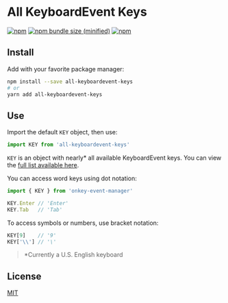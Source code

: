 # All KeyboardEvent Keys
[![npm](https://img.shields.io/npm/v/all-keyboardevent-keys.svg)](https://npmjs.com/package/all-keyboardevent-keys) [![npm bundle size (minified)](https://img.shields.io/bundlephobia/min/all-keyboardevent-keys.svg)](https://npmjs.com/package/all-keyboardevent-keys) [![npm](https://img.shields.io/npm/dt/all-keyboardevent-keys.svg)](https://npmjs.com/package/all-keyboardevent-keys)

## Install

Add with your favorite package manager:

```sh
npm install --save all-keyboardevent-keys
# or
yarn add all-keyboardevent-keys
```

## Use

Import the default `KEY` object, then use:

```jsx
import KEY from 'all-keyboardevent-keys'
```

`KEY` is an object with nearly\* all available KeyboardEvent keys. You can view the [full list available here](src/index.js).

You can access word keys using dot notation:

```js
import { KEY } from 'onkey-event-manager'

KEY.Enter // 'Enter'
KEY.Tab   // 'Tab'
```

To access symbols or numbers, use bracket notation:

```js
KEY[9]    // '9'
KEY['\\'] // '\'
```

> \*Currently a U.S. English keyboard

## License

[MIT](/LICENSE)